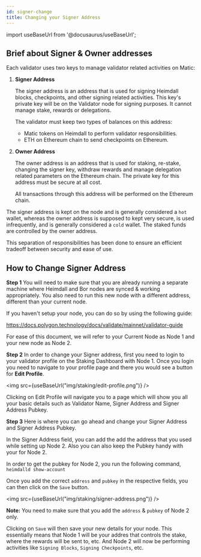 ```yaml
---
id: signer-change
title: Changing your Signer Address
---
```

import useBaseUrl from '@docusaurus/useBaseUrl';

## Brief about Signer & Owner addresses

Each validator uses two keys to manage validator related activities on Matic:

1. **Signer Address**

    The signer address is an address that is used for signing Heimdall blocks, checkpoints, and other signing related activities. This key's private key will be on the Validator node for signing purposes. It cannot manage stake, rewards or delegations.

    The validator must keep two types of balances on this address:

    - Matic tokens on Heimdall to perform validator responsibilities.
    - ETH on Ethereum chain to send checkpoints on Ethereum.


2. **Owner Address**

    The owner address is an address that is used for staking, re-stake, changing the signer key, withdraw rewards and manage delegation related parameters on the Ethereum chain. The private key for this address must be secure at all cost.

    All transactions through this address will be performed on the Ethereum chain.

The signer address is kept on the node and is generally considered a `hot` wallet, whereas the owner address is supposed to kept very secure, is used infrequently, and is generally considered a `cold` wallet. The staked funds are controlled by the owner address. 

This separation of responsibilities has been done to ensure an efficient tradeoff between security and ease of use.

## How to Change Signer Address

**Step 1** 
You will need to make sure that you are already running a separate machine where Heimdall and Bor nodes are synced & working appropriately. You also need to run this new node with a different address, different than your current node.

If you haven't setup your node, you can do so by using the following guide:

https://docs.polygon.technology/docs/validate/mainnet/validator-guide

For ease of this document, we will refer to your Current Node as Node 1 and your new node as Node 2.

**Step 2**
In order to change your Signer address, first you need to login to your validator profile on the Staking Dashboard with Node 1. Once you login you need to navigate to your profile page and there you would see a button for **Edit Profile**.

<img src={useBaseUrl("img/staking/edit-profile.png")} />

Clicking on Edit Profile will navigate you to a page which will show you all your basic details such as Validator Name, Signer Address and Signer Address Pubkey.

**Step 3**
Here is where you can go ahead and change your Signer Address and Signer Address Pubkey.

In the Signer Address field, you can add the add the address that you used while setting up Node 2. Also you can also keep the Pubkey handy with your for Node 2.

In order to get the pubkey for Node 2, you run the following command, `heimdalld show-account`

Once you add the correct `address` and `pubkey` in the respective fields, you can then click on the `Save` button.

<img src={useBaseUrl("img/staking/signer-address.png")} />

**Note:** You need to make sure that you add the `address` & `pubkey` of Node 2 only.

Clicking on `Save` will then save your new details for your node. This essentially means that Node 1 will be your addres that controls the stake, where the rewards will be sent to, etc. And Node 2 will now be performing activities like `Signing Blocks`, `Signing Checkpoints`, etc.

